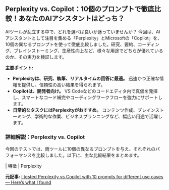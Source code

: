 ## Perplexity vs. Copilot：10個のプロンプトで徹底比較！あなたのAIアシスタントはどっち？

AIツールが乱立する中で、どれを選べば良いか迷っていませんか？ 今回は、AIアシスタントとして注目を集める「Perplexity」とMicrosoftの「Copilot」を、10個の異なるプロンプトを使って徹底比較しました。研究、要約、コーディング、ブレインストーミング、生産性向上など、様々な用途でどちらが優れているのか、その実力を検証します。

**主要ポイント:**

* **Perplexityは、研究、執筆、リアルタイムの回答に最適。** 迅速かつ正確な情報を提供し、信頼性の高い結果を得られます。
* **Copilotは、開発者向け。** VS Codeなどのコードエディタ内で真価を発揮し、スマートなコード補完やコーディングワークフローを強力にサポートします。
* **日常的なタスクにはPerplexityがおすすめ。** コンテンツ作成、ブレインストーミング、学術的な作業、ビジネスプランニングなど、幅広い用途で活躍します。

### 詳細解説：Perplexity vs. Copilot

今回のテストでは、両ツールに10個の異なるプロンプトを与え、それぞれのパフォーマンスを比較しました。以下に、主な比較結果をまとめます。

| 特徴 | Perplexity 

**元記事:** [I tested Perplexity vs Copilot with 10 prompts for different use cases — Here’s what I found](https://techpoint.africa/guide/i-tested-perplexity-vs-copilot-with-10-prompts/)